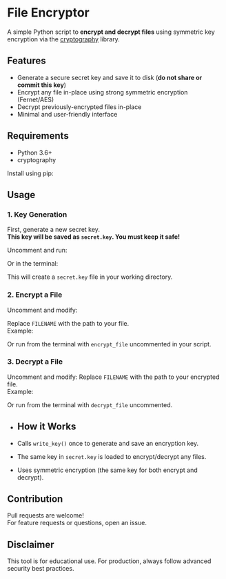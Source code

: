 # File Encryptor

A simple Python script to **encrypt and decrypt files** using symmetric key encryption via the [cryptography](https://cryptography.io/) library.

## Features

- Generate a secure secret key and save it to disk (**do not share or commit this key**)
- Encrypt any file in-place using strong symmetric encryption (Fernet/AES)
- Decrypt previously-encrypted files in-place
- Minimal and user-friendly interface

## Requirements

- Python 3.6+
- cryptography

Install using pip:

## Usage

### 1. Key Generation

First, generate a new secret key.  
**This key will be saved as `secret.key`. You must keep it safe!**

Uncomment and run:

Or in the terminal:

This will create a `secret.key` file in your working directory.

### 2. Encrypt a File

Uncomment and modify:

Replace `FILENAME` with the path to your file.  
Example:

Or run from the terminal with `encrypt_file` uncommented in your script.

### 3. Decrypt a File

Uncomment and modify:
Replace `FILENAME` with the path to your encrypted file.  
Example:

Or run from the terminal with `decrypt_file` uncommented.

- ## How it Works

- Calls `write_key()` once to generate and save an encryption key.
- The same key in `secret.key` is loaded to encrypt/decrypt any files.
- Uses symmetric encryption (the same key for both encrypt and decrypt).

## Contribution

Pull requests are welcome!  
For feature requests or questions, open an issue.

## Disclaimer

This tool is for educational use. For production, always follow advanced security best practices.
